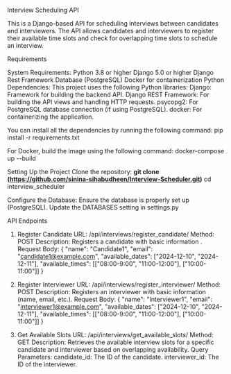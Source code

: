 Interview Scheduling API

This is a Django-based API for scheduling interviews between candidates and interviewers. The API allows candidates and interviewers to register their available time slots and check for overlapping time slots to schedule an interview.

Requirements

System Requirements:
  Python 3.8 or higher
  Django 5.0 or higher
  Django Rest Framework
  Database (PostgreSQL)
  Docker for containerization
Python Dependencies:
  This project uses the following Python libraries:
    Django: Framework for building the backend API.
    Django REST Framework: For building the API views and handling HTTP requests.
    psycopg2: For PostgreSQL database connection (if using PostgreSQL).
    docker: For containerizing the application.

You can install all the dependencies by running the following command:
  pip install -r requirements.txt

For Docker, build the image using the following command:
docker-compose up --build

Setting Up the Project
Clone the repository:
  **git clone (https://github.com/sinina-sihabudheen/Interview-Scheduler.git)**
  cd interview_scheduler
  
Configure the Database:
  Ensure the database is properly set up (PostgreSQL).
  Update the DATABASES setting in settings.py 


API Endpoints

1. Register Candidate
  URL: /api/interviews/register_candidate/
  Method: POST
  Description: Registers a candidate with basic information .
  Request Body:
      {
      "name": "Candidate1",
      "email": "candidate1@example.com",
      "available_dates": ["2024-12-10", "2024-12-11"],
      "available_times": [["08:00-9:00", "11:00-12:00"], ["10:00-11:00"]]
      }

2. Register Interviewer
  URL: /api/interviews/register_interviewer/
  Method: POST
  Description: Registers an interviewer with basic information (name, email, etc.).
  Request Body:
    {
    "name": "Interviewer1",
    "email": "interviewer1@example.com",
    "available_dates": ["2024-12-10", "2024-12-11"],
    "available_times": [["08:00-9:00", "11:00-12:00"], ["10:00-11:00"]]
    }
3. Get Available Slots
  URL: /api/interviews/get_available_slots/
  Method: GET
  Description: Retrieves the available interview slots for a specific candidate and interviewer based on overlapping availability.
  Query Parameters:
    candidate_id: The ID of the candidate.
    interviewer_id: The ID of the interviewer.

